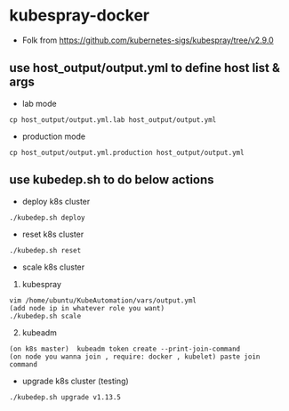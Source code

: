 # kubespray-docker
* Folk from https://github.com/kubernetes-sigs/kubespray/tree/v2.9.0

## use host_output/output.yml to define host list & args
* lab mode
```
cp host_output/output.yml.lab host_output/output.yml
```

* production mode
```
cp host_output/output.yml.production host_output/output.yml
```

## use kubedep.sh to do below actions

* deploy k8s cluster
```
./kubedep.sh deploy
```

* reset k8s cluster
```
./kubedep.sh reset
```

* scale k8s cluster
1. kubespray
```
vim /home/ubuntu/KubeAutomation/vars/output.yml
(add node ip in whatever role you want)
./kubedep.sh scale
```
2. kubeadm
```
(on k8s master)  kubeadm token create --print-join-command
(on node you wanna join , require: docker , kubelet) paste join command
```

* upgrade k8s cluster (testing)
```
./kubedep.sh upgrade v1.13.5
```
